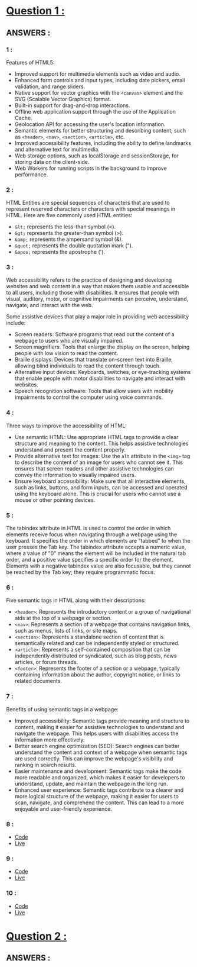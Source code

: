 # [Question 1 :](./questions/01.pdf)
## **ANSWERS :**


### **1 :** 
Features of HTML5:
- Improved support for multimedia elements such as video and audio.
- Enhanced form controls and input types, including date pickers, email validation, and range sliders.
- Native support for vector graphics with the `<canvas>` element and the SVG (Scalable Vector Graphics) format.
- Built-in support for drag-and-drop interactions.
- Offline web application support through the use of the Application Cache.
- Geolocation API for accessing the user's location information.
- Semantic elements for better structuring and describing content, such as `<header>`, `<nav>`, `<section>`, `<article>`, etc.
- Improved accessibility features, including the ability to define landmarks and alternative text for multimedia.
- Web storage options, such as localStorage and sessionStorage, for storing data on the client-side.
- Web Workers for running scripts in the background to improve performance.

### **2 :**
HTML Entities are special sequences of characters that are used to represent reserved characters or characters with special meanings in HTML. Here are five commonly used HTML entities:

- `&lt;` represents the less-than symbol (<).
- `&gt;` represents the greater-than symbol (>).
- `&amp;` represents the ampersand symbol (&).
- `&quot;` represents the double quotation mark (").
- `&apos;` represents the apostrophe (').

### **3 :**
Web accessibility refers to the practice of designing and developing websites and web content in a way that makes them usable and accessible to all users, including those with disabilities. It ensures that people with visual, auditory, motor, or cognitive impairments can perceive, understand, navigate, and interact with the web.

Some assistive devices that play a major role in providing web accessibility include:
- Screen readers: Software programs that read out the content of a webpage to users who are visually impaired.
- Screen magnifiers: Tools that enlarge the display on the screen, helping people with low vision to read the content.
- Braille displays: Devices that translate on-screen text into Braille, allowing blind individuals to read the content through touch.
- Alternative input devices: Keyboards, switches, or eye-tracking systems that enable people with motor disabilities to navigate and interact with websites.
- Speech recognition software: Tools that allow users with mobility impairments to control the computer using voice commands.

### **4 :** 
Three ways to improve the accessibility of HTML:
- Use semantic HTML: Use appropriate HTML tags to provide a clear structure and meaning to the content. This helps assistive technologies understand and present the content properly.
- Provide alternative text for images: Use the `alt` attribute in the `<img>` tag to describe the content of an image for users who cannot see it. This ensures that screen readers and other assistive technologies can convey the information to visually impaired users.
- Ensure keyboard accessibility: Make sure that all interactive elements, such as links, buttons, and form inputs, can be accessed and operated using the keyboard alone. This is crucial for users who cannot use a mouse or other pointing devices.

### **5 :** 
The tabindex attribute in HTML is used to control the order in which elements receive focus when navigating through a webpage using the keyboard. It specifies the order in which elements are "tabbed" to when the user presses the Tab key. The tabindex attribute accepts a numeric value, where a value of "0" means the element will be included in the natural tab order, and a positive value specifies a specific order for the element. Elements with a negative tabindex value are also focusable, but they cannot be reached by the Tab key; they require programmatic focus.

### **6 :** 
Five semantic tags in HTML along with their descriptions:
- `<header>`: Represents the introductory content or a group of navigational aids at the top of a webpage or section.
- `<nav>`: Represents a section of a webpage that contains navigation links, such as menus, lists of links, or site maps.
- `<section>`: Represents a standalone section of content that is semantically related and can be independently styled or structured.
- `<article>`: Represents a self-contained composition that can be independently distributed or syndicated, such as blog posts, news articles, or forum threads.
- `<footer>`: Represents the footer of a section or a webpage, typically containing information about the author, copyright notice, or links to related documents.

### **7 :** 
Benefits of using semantic tags in a webpage:
- Improved accessibility: Semantic tags provide meaning and structure to content, making it easier for assistive technologies to understand and navigate the webpage. This helps users with disabilities access the information more effectively.
- Better search engine optimization (SEO): Search engines can better understand the content and context of a webpage when semantic tags are used correctly. This can improve the webpage's visibility and ranking in search results.
- Easier maintenance and development: Semantic tags make the code more readable and organized, which makes it easier for developers to understand, update, and maintain the webpage in the long run.
- Enhanced user experience: Semantic tags contribute to a clearer and more logical structure of the webpage, making it easier for users to scan, navigate, and comprehend the content. This can lead to a more enjoyable and user-friendly experience.

### **8 :**
- [Code](https://github.com/irahuldutta02/pw-skills-fswd-2.0-assignments/tree/main/003-week-03-media-and-modern-html/1.8)
- [Live](https://irahuldutta02.github.io/pw-skills-fswd-2.0-assignments/003-week-03-media-and-modern-html/1.8)

### **9 :**
- [Code](https://github.com/irahuldutta02/pw-skills-fswd-2.0-assignments/tree/main/003-week-03-media-and-modern-html/1.9)
- [Live](https://irahuldutta02.github.io/pw-skills-fswd-2.0-assignments/003-week-03-media-and-modern-html/1.9)

### **10 :**
- [Code](https://github.com/irahuldutta02/pw-skills-fswd-2.0-assignments/tree/main/003-week-03-media-and-modern-html/1.10)
- [Live](https://irahuldutta02.github.io/pw-skills-fswd-2.0-assignments/003-week-03-media-and-modern-html/1.10)


# [Question 2 :](./questions/02.pdf)
## **ANSWERS :**
